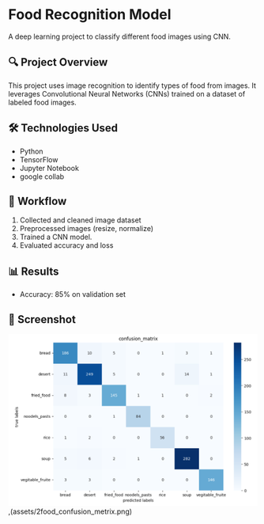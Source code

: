# Food Recognition Model

A deep learning project to classify different food images using CNN.

## 🔍 Project Overview
This project uses image recognition to identify types of food from images. It leverages Convolutional Neural Networks (CNNs) trained on a dataset of labeled food images.

## 🛠️ Technologies Used
- Python
- TensorFlow
- Jupyter Notebook
- google collab

## 🚀 Workflow
1. Collected and cleaned image dataset
2. Preprocessed images (resize, normalize)
3. Trained a CNN model.
4. Evaluated accuracy and loss

## 📊 Results
- Accuracy: 85% on validation set

## 📸 Screenshot

![Model confusion metrix graph](assets/food_confusion_metrix.png),(assets/2food_confusion_metrix.png)
